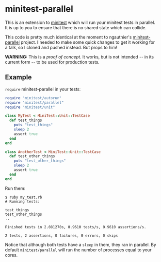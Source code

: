 # minitest-parallel

This is an extension to [minitest](https://github.com/seattlerb/minitest)
which will run your minitest tests in parallel. It is up to you to ensure
that there is no shared state which can collide.

This code is pretty much identical at the moment to ngauthier's
[minitest-parallel](https://github.com/ngauthier/minitest-parallel) project.
I needed to make some quick changes to get it working for a talk, so I
cloned and pushed instead. But props to him!

**WARNING:** This is a _proof of concept_. It works, but is not intended --
in its current form -- to be used for production tests.

## Example

`require` minitest-parallel in your tests:

```ruby
require "minitest/autorun"
require "minitest/parallel"
require "minitest/unit"

class MyTest < MiniTest::Unit::TestCase
  def test_things
    puts "test_things"
    sleep 2
    assert true
  end
end

class AnotherTest < MiniTest::Unit::TestCase
  def test_other_things
    puts "test_other_things"
    sleep 2
    assert true
  end
end
```

Run them:

    $ ruby my_test.rb
    # Running tests:

    test_things
    test_other_things
    ..

    Finished tests in 2.081270s, 0.9610 tests/s, 0.9610 assertions/s.

    2 tests, 2 assertions, 0 failures, 0 errors, 0 skips

Notice that although both tests have a `sleep` in them, they ran in parallel.
By default `minitest/parallel` will run the number of processes equal to your
cores.
